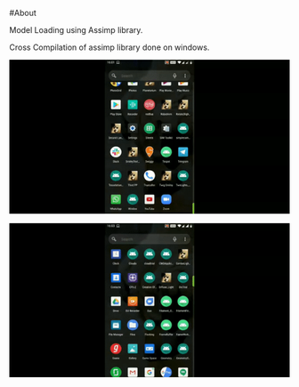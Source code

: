 #About

Model Loading using Assimp library.

Cross Compilation of assimp library done on windows.

![Alt Text](https://github.com/pournimap/AndroidExamples/blob/main/NDK/JNI/ModelLoader/ModelLoading.gif)


![Alt Text](https://github.com/pournimap/AndroidExamples/blob/main/NDK/JNI/ModelLoader/Nanosuit.gif)


